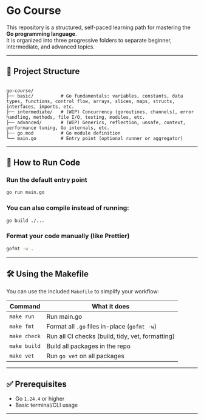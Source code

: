 # Go Course

This repository is a structured, self-paced learning path for mastering the **Go programming language**.  
It is organized into three progressive folders to separate beginner, intermediate, and advanced topics.

---

## 📁 Project Structure

```

go-course/
├── basic/          # Go fundamentals: variables, constants, data types, functions, control flow, arrays, slices, maps, structs, interfaces, imports, etc.
├── intermediate/   # (WIP) Concurrency (goroutines, channels), error handling, methods, file I/O, testing, modules, etc.
├── advanced/       # (WIP) Generics, reflection, unsafe, context, performance tuning, Go internals, etc.
├── go.mod          # Go module definition
└── main.go         # Entry point (optional runner or aggregator)

```

---

## 🚀 How to Run Code

### Run the default entry point

```bash
go run main.go
```

### You can also compile instead of running:

```bash
go build ./...
```

### Format your code manually (like Prettier)

```bash
gofmt -w .
```

---

## 🛠️ Using the Makefile

You can use the included `Makefile` to simplify your workflow:

| Command           | What it does                                      |
|-------------------|---------------------------------------------------|
| `make run`        | Run main.go                    |
| `make fmt`        | Format all `.go` files in-place (`gofmt -w`)     |
| `make check`      | Run all CI checks (build, tidy, vet, formatting) |
| `make build`      | Build all packages in the repo                    |
| `make vet`        | Run `go vet` on all packages                      |

---

## ✅ Prerequisites

* Go `1.24.4` or higher
* Basic terminal/CLI usage

---
